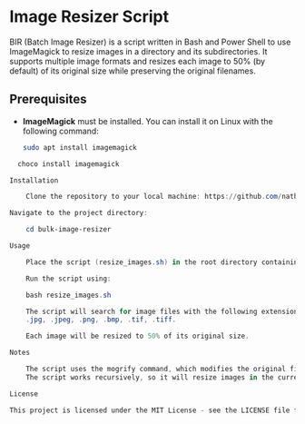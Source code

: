 # Image Resizer Script

BIR (Batch Image Resizer) is a script written in Bash and Power Shell to use ImageMagick to resize images in a directory and its subdirectories. It supports multiple image formats and resizes each image to 50% (by default) of its original size while preserving the original filenames.


## Prerequisites

- **ImageMagick** must be installed. You can install it on Linux with the following command:

  ```bash
  sudo apt install imagemagick

```Powershell
  choco install imagemagick

Installation

    Clone the repository to your local machine: https://github.com/nathanfx330/bulk-image-resizer.git

Navigate to the project directory:

    cd bulk-image-resizer

Usage

    Place the script (resize_images.sh) in the root directory containing your images or in a directory above.

    Run the script using:

    bash resize_images.sh

    The script will search for image files with the following extensions:
    .jpg, .jpeg, .png, .bmp, .tif, .tiff.

    Each image will be resized to 50% of its original size.

Notes

    The script uses the mogrify command, which modifies the original files. Make sure to back up your images if you need to keep the original versions.
    The script works recursively, so it will resize images in the current directory and any subdirectories.

License

This project is licensed under the MIT License - see the LICENSE file for details.

